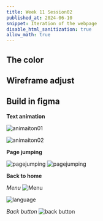 ```yaml
---
title: Week 11 Session02
published_at: 2024-06-10
snippet: Iteration of the webpage 
disable_html_sanitization: true
allow_math: true
---
```


## The color 



## Wireframe adjust

## Build in figma

**Text animation**

![animaiton01](/w11s02/animation01.png)

![animaiton02](/w11s02/animation02.png)

**Page jumping**

![pagejumping](/w11s02/page%20jumping.png)
![pagejumping](/w11s02/page%20jumping02.png)

**Back to home**

*Menu*
![Menu](/w11s02/menu01.png)

![language](/w11s02/language%20page.png)

*Back button*
![back button](/w11s02/back%20button.png)
